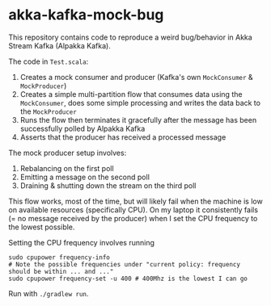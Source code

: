 # akka-kafka-mock-bug

This repository contains code to reproduce a weird bug/behavior in Akka Stream Kafka (Alpakka Kafka).

The code in `Test.scala`:

1. Creates a mock consumer and producer (Kafka's own `MockConsumer` & `MockProducer`)
2. Creates a simple multi-partition flow that consumes data using the `MockConsumer`, does some simple processing and writes the data back to the `MockProducer`
3. Runs the flow then terminates it gracefully after the message has been successfully polled by Alpakka Kafka
4. Asserts that the producer has received a processed message

The mock producer setup involves:
1. Rebalancing on the first poll
2. Emitting a message on the second poll
3. Draining & shutting down the stream on the third poll

This flow works, most of the time, but will likely fail when the machine is low on available resources (specifically CPU).
On my laptop it consistently fails (= no message received by the producer) when I set the CPU frequency to the lowest possible.

Setting the CPU frequency involves running

```shell
sudo cpupower frequency-info
# Note the possible frequencies under "current policy: frequency should be within ... and ..."
sudo cpupower frequency-set -u 400 # 400Mhz is the lowest I can go
```

Run with `./gradlew run`.